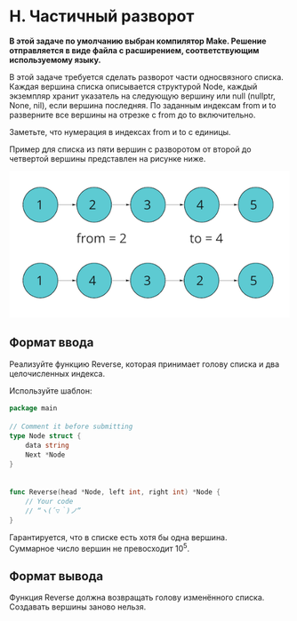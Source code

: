 # H. Частичный разворот

**В этой задаче по умолчанию выбран компилятор Make. Решение отправляется в виде файла с расширением, соответствующим используемому языку.**

В этой задаче требуется сделать разворот части односвязного списка. Каждая вершина списка описывается структурой Node, каждый экземпляр хранит указатель на следующую вершину или null (nullptr, None, nil), если вершина последняя. По заданным индексам from и to разверните все вершины на отрезке с from до to включительно. 

Заметьте, что нумерация в индексах from и to с единицы.

Пример для списка из пяти вершин с разворотом от второй до четвертой вершины представлен на рисунке ниже.

![IMG](image.png)

## Формат ввода

Реализуйте функцию Reverse, которая принимает голову списка и два целочисленных индекса. 

Используйте шаблон:

```go
package main

// Comment it before submitting
type Node struct {
	data string
	Next *Node
}


func Reverse(head *Node, left int, right int) *Node {
	// Your code
	// “ヽ(´▽｀)ノ”
}

```

Гарантируется, что в списке есть хотя бы одна вершина.<br>
Суммарное число вершин не превосходит 10<sup>5</sup>.


## Формат вывода

Функция Reverse должна возвращать голову изменённого списка. Создавать вершины заново нельзя.